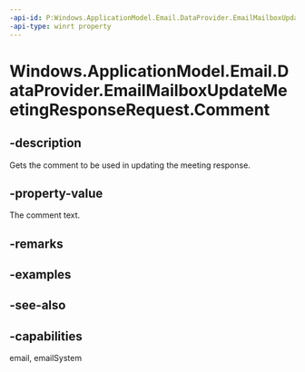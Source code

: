 ```yaml
---
-api-id: P:Windows.ApplicationModel.Email.DataProvider.EmailMailboxUpdateMeetingResponseRequest.Comment
-api-type: winrt property
---
```


<!-- Property syntax
public string Comment { get; }
-->

# Windows.ApplicationModel.Email.DataProvider.EmailMailboxUpdateMeetingResponseRequest.Comment

## -description
Gets the comment to be used in updating the meeting response.

## -property-value
The comment text.

## -remarks

## -examples

## -see-also

## -capabilities
email, emailSystem
